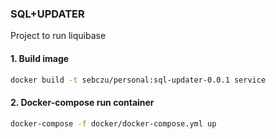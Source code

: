 ### **SQL+UPDATER**

Project to run liquibase

#### 1. Build image
```bash
docker build -t sebczu/personal:sql-updater-0.0.1 service
```

#### 2. Docker-compose run container
```bash
docker-compose -f docker/docker-compose.yml up
```